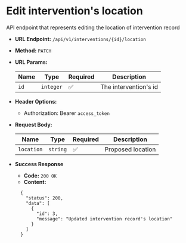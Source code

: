 # Edit intervention's location

API endpoint that represents editing the location of intervention record

- **URL Endpoint:** `/api/v1/interventions/{id}/location`
- **Method:** `PATCH`
- **URL Params:**
  
  | Name | Type      | Required           | Description           |
  |------|-----------|--------------------|-----------------------|
  | `id` | `integer` | :white_check_mark: | The intervention's id |

- **Header Options:**
  - Authorization: Bearer `access_token`
- **Request Body:**
  
  | Name       | Type     | Required           | Description       |
  |------------|----------|--------------------|-------------------|
  | `location` | `string` | :white_check_mark: | Proposed location |

- **Success Response**
  - **Code:** `200 OK`
  - **Content:**

  ```http
    {
      "status": 200,
      "data": [
        {
          "id": 3,
          "message": "Updated intervention record's location"
        }
      ]
    }
  ```
